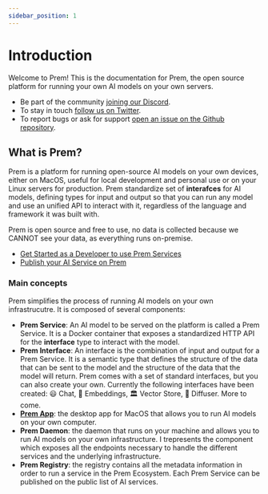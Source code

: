 ```yaml
---
sidebar_position: 1
---
```


# Introduction

Welcome to Prem! This is the documentation for Prem, the open source platform for running your own AI models on your own servers.

- Be part of the community [joining our Discord](https://discord.com/invite/kpKk6vYVAn).
- To stay in touch [follow us on Twitter](https://twitter.com/premai_io).
- To report bugs or ask for support [open an issue on the Github repository](https://github.com/premAI-io/prem-app).

## What is Prem?

Prem is a platform for running open-source AI models on your own devices, either on MacOS, useful for local development and personal use or on your Linux servers for production. Prem standardize set of **interafces** for AI models, defining types for input and output so that you can run any model and use an unified API to interact with it, regardless of the language and framework it was built with.

Prem is open source and free to use, no data is collected because we CANNOT see your data, as everything runs on-premise.

- [Get Started as a Developer to use Prem Services](/docs/category/usage)
- [Publish your AI Service on Prem](/docs/category/service-packaging/)

### Main concepts

Prem simplifies the process of running AI models on your own infrastrucutre. It is composed of several components:

- **Prem Service**: An AI model to be served on the platform is called a Prem Service. It is a Docker container that exposes a standardized HTTP API for the **interface** type to interact with the model.
- **Prem Interface**: An interface is the combination of input and output for a Prem Service. It is a semantic type that defines the structure of the data that can be sent to the model and the structure of the data that the model will return. Prem comes with a set of standard interfaces, but you can also create your own. Currently the following interfaces have been created: 😃 Chat, 📕 Embeddings, 🏛️ Vector Store, 🎨 Diffuser. More to come.
- [**Prem App**](/docs/prem-app/installation/install-macos-app.md): the desktop app for MacOS that allows you to run AI models on your own computer.
- **Prem Daemon**: the daemon that runs on your machine and allows you to run AI models on your own infrastructure. I trepresents the component which exposes all the endpoints necessary to handle the different services and the underlying infrastructure.
- **Prem Registry**: the registry contains all the metadata information in order to run a service in the Prem Ecosystem. Each Prem Service can be published on the public list of AI services.
